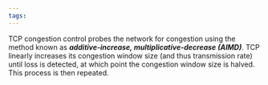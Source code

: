 ```yaml
---
tags:
---
```

TCP congestion control probes the network for congestion using the method known as ***additive-increase, multiplicative-decrease (AIMD)***. TCP linearly increases its congestion window size (and thus transmission rate) until loss is detected, at which point the congestion window size is halved. This process is then repeated.